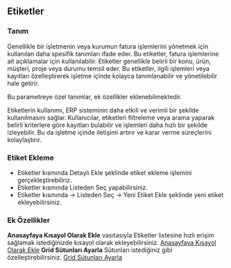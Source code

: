 
## Etiketler

### Tanım

Genellikle bir işletmenin veya kurumun fatura işlemlerini yönetmek için kullanılan daha spesifik tanımları ifade eder. 
Bu etiketler, fatura işlemlerine ait açıklamalar için kullanılabilir.
Etiketler genellikle belirli bir konu, ürün, müşteri, proje veya durumu temsil eder. 
Bu etiketler, ilgili işlemleri veya kayıtları özelleştirerek işletme içinde kolayca tanımlanabilir ve yönetilebilir hale getirir.

Bu parametreye özel tanımlar, ek özellikler eklenebilmektedir.

Etiketlerin kullanımı, ERP sisteminin daha etkili ve verimli bir şekilde kullanılmasını sağlar. 
Kullanıcılar, etiketleri filtreleme veya arama yaparak belirli kriterlere göre kayıtları bulabilir ve işlemleri daha hızlı bir şekilde izleyebilir. 
Bu da işletme içinde iletişimi artırır ve karar verme süreçlerini kolaylaştırır.

### Etiket Ekleme

- Etiketler kısmında Detaylı Ekle şeklinde etiket ekleme işlemini gerçekleştirebiliriz.
- Etiketler kısmında Listeden Seç yapabilirsiniz.
- Etiketler kısmında -> Listeden Seç -> Yeni Etiket Ekle şeklinde yeni etiket ekleyebilirsiniz.

### Ek Özellikler 

**Anasayfaya Kısayol Olarak Ekle** vasıtasıyla Etiketler listesine hızlı erişim sağlamak istediğinizde kısayol olarak ekleyebilirsiniz. [Anasayfaya Kısayol Olarak Ekle](../TemelOzellikler/KisaYollaraEkleme.md) 
**Grid Sütunları Ayarla** Sütunları istediğiniz gibi özelleştirebilirsiniz. [Grid Sütunları Ayarla](../TemelOzellikler/GridSutunlariniAyarlari.md)